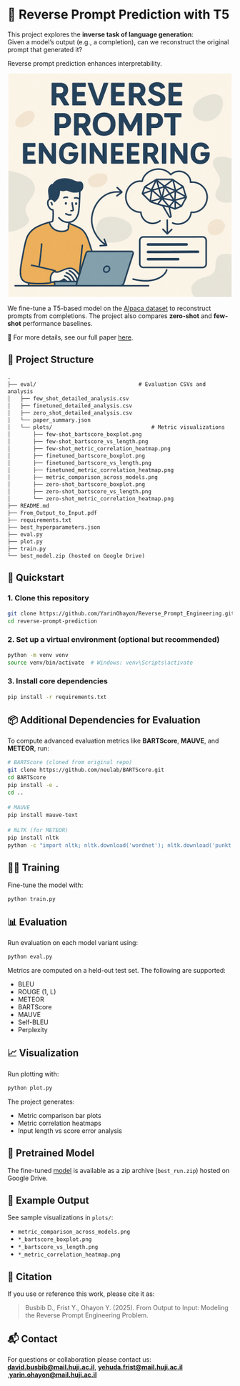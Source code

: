 # 🔁 Reverse Prompt Prediction with T5

This project explores the **inverse task of language generation**:  
Given a model’s output (e.g., a completion), can we reconstruct the original prompt that generated it?

Reverse prompt prediction enhances interpretability.

<p align="center">
  <img src="src.png" alt="Reverse Prompt Engineering Illustration" width="500"/>
</p>


We fine-tune a T5-based model on the [Alpaca dataset](https://github.com/tatsu-lab/stanford_alpaca) to reconstruct prompts from completions. The project also compares **zero-shot** and **few-shot** performance baselines.

📄 For more details, see our full paper [here](./From_Output_to_Input.pdf).

## 📁 Project Structure

```
.
├── eval/                                # Evaluation CSVs and analysis
│   ├── few_shot_detailed_analysis.csv
│   ├── finetuned_detailed_analysis.csv
│   ├── zero_shot_detailed_analysis.csv
│   └── paper_summary.json
│   └── plots/                               # Metric visualizations
│       ├── few-shot_bartscore_boxplot.png
│       ├── few-shot_bartscore_vs_length.png
│       ├── few-shot_metric_correlation_heatmap.png
│       ├── finetuned_bartscore_boxplot.png
│       ├── finetuned_bartscore_vs_length.png
│       ├── finetuned_metric_correlation_heatmap.png
│       ├── metric_comparison_across_models.png
│       ├── zero-shot_bartscore_boxplot.png
│       ├── zero-shot_bartscore_vs_length.png
│       └── zero-shot_metric_correlation_heatmap.png
├── README.md
├── From_Output_to_Input.pdf
├── requirements.txt
├── best_hyperparameters.json
├── eval.py
├── plot.py
├── train.py
└── best_model.zip (hosted on Google Drive)
```

## 🚀 Quickstart

### 1. Clone this repository

```bash
git clone https://github.com/YarinOhayon/Reverse_Prompt_Engineering.git
cd reverse-prompt-prediction
```

### 2. Set up a virtual environment (optional but recommended)

```bash
python -m venv venv
source venv/bin/activate  # Windows: venv\Scripts\activate
```

### 3. Install core dependencies

```bash
pip install -r requirements.txt
```

## 📦 Additional Dependencies for Evaluation

To compute advanced evaluation metrics like **BARTScore**, **MAUVE**, and **METEOR**, run:

```bash
# BARTScore (cloned from original repo)
git clone https://github.com/neulab/BARTScore.git
cd BARTScore
pip install -e .
cd ..

# MAUVE
pip install mauve-text

# NLTK (for METEOR)
pip install nltk
python -c "import nltk; nltk.download('wordnet'); nltk.download('punkt')"
```

## 🏋️‍♀️ Training

Fine-tune the model with:

```bash
python train.py
```

## 📊 Evaluation

Run evaluation on each model variant using:

```bash
python eval.py
```

Metrics are computed on a held-out test set. The following are supported:
- BLEU
- ROUGE (1, L)
- METEOR
- BARTScore
- MAUVE
- Self-BLEU
- Perplexity

## 📈 Visualization

Run plotting with:

```bash
python plot.py
```

The project generates:
- Metric comparison bar plots
- Metric correlation heatmaps
- Input length vs score error analysis

## 🤖 Pretrained Model

The fine-tuned [model](https://drive.google.com/drive/folders/1mIbl2XGp1J6JDURod3OMl9DPxGVRk5VK?usp=sharing)
 is available as a zip archive (`best_run.zip`) hosted on Google Drive.

## 📁 Example Output

See sample visualizations in `plots/`:
- `metric_comparison_across_models.png`
- `*_bartscore_boxplot.png`
- `*_bartscore_vs_length.png`
- `*_metric_correlation_heatmap.png`

## 🤝 Citation

If you use or reference this work, please cite it as:

> Busbib D., Frist Y., Ohayon Y. (2025). From Output to Input: Modeling the Reverse Prompt Engineering Problem.

## 📬 Contact

For questions or collaboration please contact us:   **david.busbib@mail.huji.ac.il**, **yehuda.frist@mail.huji.ac.il** ,**yarin.ohayon@mail.huji.ac.il**
